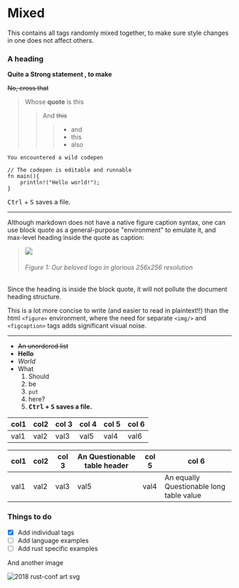 # Mixed

This contains all tags randomly mixed together, to make sure style changes in one does not affect others.

### A heading

**Quite a Strong statement , to make**

~~No, cross that~~

> Whose **quote** is this
>
> > And ~~this~~
> >
> > > - and
> > > - this
> > > - also

```
You encountered a wild codepen
```

```rust,editable
// The codepen is editable and runnable
fn main(){
    println!("Hello world!");
}
```

<kbd>Ctrl</kbd> + <kbd>S</kbd> saves a file.

---

Although markdown does not have a native figure caption syntax, one can use block quote as a general-purpose "environment" to emulate it, and max-level heading inside the quote as caption:

> ![](https://rust-lang.org/logos/rust-logo-256x256-blk.png)
> ###### Figure 1: Our beloved logo in glorious 256x256 resolution

Since the heading is inside the block quote, it will not pollute the document heading structure.

This is a lot more concise to write (and easier to read in plaintext!!) than the html `<figure>` environment, where the need for separate `<img/>` and `<figcaption>` tags adds significant visual noise.

---

- ~~An unordered list~~
- **Hello**
- _World_
- What
  1. Should
  2. be
  3. `put`
  4. here?
  5. **<kbd>Ctrl</kbd> + <kbd>S</kbd> saves a file.**

| col1 | col2 | col 3 | col 4 | col 5 | col 6 |
| ---- | ---- | ----- | ----- | ----- | ----- |
| val1 | val2 | val3  | val5  | val4  | val6  |

| col1 | col2 | col 3 | An Questionable table header | col 5 | col 6                                    |
| ---- | ---- | ----- | ---------------------------- | ----- | ---------------------------------------- |
| val1 | val2 | val3  | val5                         | val4  | An equally Questionable long table value |

### Things to do

- [x] Add individual tags
- [ ] Add language examples
- [ ] Add rust specific examples

And another image

![2018 rust-conf art svg](https://raw.githubusercontent.com/rust-lang/rust-artwork/461afe27d8e02451cf9f46e507f2c2a71d2b276b/2018-RustConf/lucy-mountain-climber.svg)
